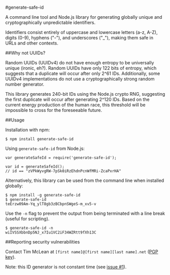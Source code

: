 #generate-safe-id

A command line tool and Node.js library for generating globally unique and
cryptographically unpredictable identifiers.

Identifiers consist entirely of uppercase and lowercase letters (a-z, A-Z),
digits (0-9), hyphens ("-"), and underscores ("_"), making them safe in URLs
and other contexts.

##Why not UUIDs?

Random UUIDs (UUIDv4) do not have enough entropy to be universally unique
(ironic, eh?). Random UUIDs have only 122 bits of entropy, which suggests
that a duplicate will occur after only 2^61 IDs.  Additionally, some UUIDv4
implementations do not use a cryptographically strong random number generator.

This library generates 240-bit IDs using the Node.js crypto RNG, suggesting the
first duplicate will occur after generating 2^120 IDs. Based on the current
energy production of the human race, this threshold will be impossible to cross
for the foreseeable future.

##Usage

Installation with npm:

```
$ npm install generate-safe-id
```

Using `generate-safe-id` from Node.js:

```
var generateSafeId = require('generate-safe-id');

var id = generateSafeId();
// id == "zVPkWyvgRW-7pSk0iRzEhdnPcnWfMRi-ZcaPxrHA"
```

Alternatively, this library can be used from the command line when installed
globally:

```
$ npm install -g generate-safe-id
$ generate-safe-id
teErzw09Am-Yq_ylT8gb3zBCbpnSWgeS-m_xv5-v
```

Use the `-n` flag to prevent the output from being terminated with a line break
(useful for scripting).

```
$ generate-safe-id -n
wiIVSSXbbnDp5NJ_x7Iu1VC2iF34WZRtt9fXh13C
```

##Reporting security vulnerabilities

Contact Tim McLean at `[first name]@[first name][last name].net` ([PGP key](https://keybase.io/timmclean)).

Note: this ID generator is not constant time (see [issue #1](https://github.com/timmclean/generate-safe-id/issues/1)).
